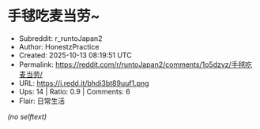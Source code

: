# 手毬吃麦当劳~

- Subreddit: r_runtoJapan2
- Author: HonestzPractice
- Created: 2025-10-13 08:19:51 UTC
- Permalink: https://reddit.com/r/runtoJapan2/comments/1o5dzvz/手毬吃麦当劳/
- URL: https://i.redd.it/bhdi3bt89uuf1.png
- Ups: 14 | Ratio: 0.9 | Comments: 6
- Flair: 日常生活

_(no selftext)_

